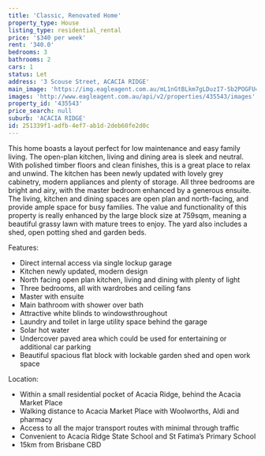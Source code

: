 ```yaml
---
title: 'Classic, Renovated Home'
property_type: House
listing_type: residential_rental
price: '$340 per week'
rent: '340.0'
bedrooms: 3
bathrooms: 2
cars: 1
status: Let
address: '3 Scouse Street, ACACIA RIDGE'
main_image: 'https://img.eagleagent.com.au/mL1nGtBLkm7gLDuzI7-Sb2POGFU=/1280x854/smart/https://s3-us-west-2.amazonaws.com/eagleagent-orig/images/6825421/424671822-image-M.jpg'
images: 'http://www.eagleagent.com.au/api/v2/properties/435543/images'
property_id: '435543'
price_search: null
suburb: 'ACACIA RIDGE'
id: 251339f1-adfb-4ef7-ab1d-2deb60fe2d0c
---
```

This home boasts a layout perfect for low maintenance and easy family living. The open-plan kitchen, living and dining area is sleek and neutral. With polished timber floors and clean finishes, this is a great place to relax and unwind. The kitchen has been newly updated with lovely grey cabinetry, modern appliances and plenty of storage. All three bedrooms are bright and airy, with the master bedroom enhanced by a generous ensuite. The living, kitchen and dining spaces are open plan and north-facing, and provide ample space for busy families. The value and functionality of this property is really enhanced by the large block size at 759sqm, meaning a beautiful grassy lawn with mature trees to enjoy. The yard also includes a shed, open potting shed and garden beds.

Features:

*  Direct internal access via single lockup garage
*  Kitchen newly updated, modern design
*  North facing open plan kitchen, living and dining with plenty of light
*  Three bedrooms, all with wardrobes and ceiling fans
*  Master with ensuite
*  Main bathroom with shower over bath
*  Attractive white blinds to windowsthroughout
*  Laundry and toilet in large utility space behind the garage
*  Solar hot water
*  Undercover paved area which could be used for entertaining or additional car parking
*  Beautiful spacious flat block with lockable garden shed and open work space

Location:

*  Within a small residential pocket of Acacia Ridge, behind the Acacia Market Place
*  Walking distance to Acacia Market Place with Woolworths, Aldi and pharmacy
*  Access to all the major transport routes with minimal through traffic
*  Convenient to  Acacia Ridge State School and St Fatima’s Primary School
*  15km from Brisbane CBD